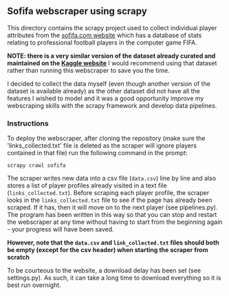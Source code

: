 ## Sofifa webscraper using scrapy

This directory contains the scrapy project used to collect individual player
attributes from the [sofifa.com website](https://sofifa.com/) which has a database
of stats relating to professional football players in the computer game FIFA.

__NOTE: there is a very similar version of the dataset already
curated and maintained on the [Kaggle website](https://www.kaggle.com/karangadiya/fifa19)__
I would recommend using that dataset rather than running this webscraper to save you the time. 

I decided to collect the data myself (even though another version of the
dataset is available already) as the other dataset did not have all the features I wished to model and it was a good opportunity improve my webscraping skills with the scrapy framework and develop data pipelines.

### Instructions

To deploy the webscraper, after cloning the repository (make sure the 'links_collected.txt' file is deleted as the scraper will ignore players contained in that file) run the following command in the prompt:

`scrapy crawl sofifa`

The scraper writes new data into a csv file (`data.csv`) line by 
line and also stores a list of player profiles already visited in
a text file (`links_collected.txt`). Before scraping each player
profile, the scraper looks in the `links_collected.txt` file to 
see if the page has already been scraped. If it has, then it 
will move on to the next player (see pipelines.py). The program has 
been written in this way so that you can stop and restart the webscraper
at any time without having to start from the beginning again - your progress
will have been saved.

__However, note that the `data.csv` and `link_collected.txt` files should both
be empty (except for the csv header) when starting the scraper
from scratch__

To be courteous to the website, a download delay has been set 
(see settings.py). As such, it can take a long time to download
everything so it is best run overnight.



